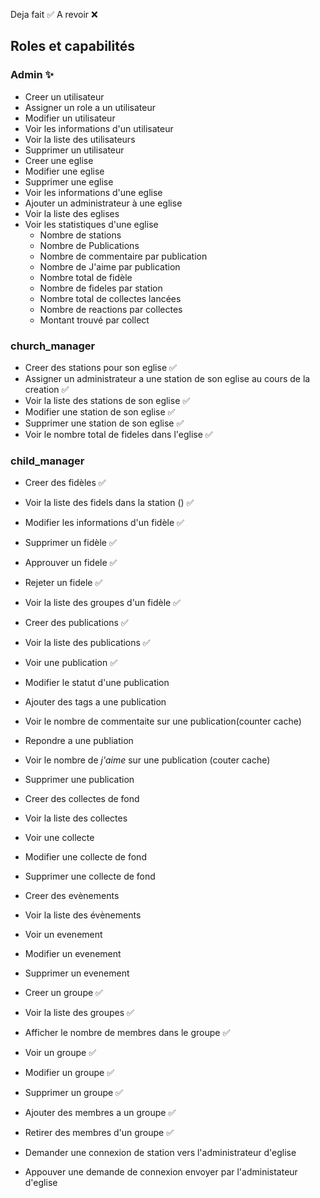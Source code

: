 Deja fait ✅
A revoir ❌

## Roles et capabilités
  ### Admin ✨
  - Creer un utilisateur
  - Assigner un role a un utilisateur
  - Modifier un utilisateur
  - Voir les informations d'un utilisateur
  - Voir la liste des utilisateurs
  - Supprimer un utilisateur
  - Creer une eglise
  - Modifier une eglise
  - Supprimer une eglise
  - Voir les informations d'une eglise
  - Ajouter un administrateur à une eglise
  - Voir la liste des eglises
  - Voir les statistiques d'une eglise
    - Nombre de stations
    - Nombre de Publications
    - Nombre de commentaire par publication
    - Nombre de J'aime par publication
    - Nombre total de fidèle
    - Nombre de fideles par station
    - Nombre total de collectes lancées
    - Nombre de reactions par collectes
    - Montant trouvé par collect
   
  ### church_manager
  - Creer des stations pour son eglise ✅
  - Assigner un administrateur a une station de son eglise au cours de la creation ✅
  - Voir la liste des stations de son eglise ✅
  - Modifier une station de son eglise ✅
  - Supprimer une station de son eglise ✅
  - Voir le nombre total de fideles dans l'eglise ✅


  ### child_manager
  - Creer des fidèles ✅
  - Voir la liste des fidels dans la station () ✅
  - Modifier les informations d'un fidèle ✅
  - Supprimer un fidèle ✅
  - Approuver un fidele ✅
  - Rejeter un fidele ✅
  - Voir la liste des groupes d'un fidèle ✅

  - Creer des publications ✅
  - Voir la liste des publications ✅
  - Voir une publication ✅
  - Modifier le statut d'une publication
  - Ajouter des tags a une publication
  - Voir le nombre de commentaite sur une publication(counter cache)
  - Repondre a une publiation 
  - Voir le nombre de *j'aime* sur une publication (couter cache)
  - Supprimer une publication 
  
  - Creer des collectes de fond 
  - Voir la liste des collectes 
  - Voir une collecte 
  - Modifier une collecte de fond 
  - Supprimer une collecte de fond 

  - Creer des evènements 
  - Voir la liste des évènements 
  - Voir un evenement
  - Modifier un evenement
  - Supprimer un evenement

  - Creer un groupe ✅
  - Voir la liste des groupes ✅
  - Afficher le nombre de membres dans le groupe ✅
  - Voir un groupe ✅
  - Modifier un groupe ✅
  - Supprimer un groupe ✅
  - Ajouter des membres a un groupe ✅
  - Retirer des membres d'un groupe ✅

  - Demander une connexion de station vers l'administrateur d'eglise
  - Appouver une demande de connexion envoyer par l'administateur d'eglise
